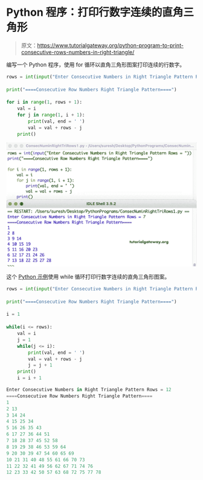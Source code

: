# Python 程序：打印行数字连续的直角三角形

> 原文：<https://www.tutorialgateway.org/python-program-to-print-consecutive-rows-numbers-in-right-triangle/>

编写一个 Python 程序，使用 for 循环以直角三角形图案打印连续的行数字。

```py
rows = int(input("Enter Consecutive Numbers in Right Triangle Pattern Rows = "))

print("====Consecutive Row Numbers Right Triangle Pattern====")

for i in range(1, rows + 1):
    val = i
    for j in range(1, i + 1):
        print(val, end = ' ')
        val = val + rows - j
    print()
```

![Python Program to Print Consecutive Rows Numbers in Right Triangle](img/91fd429f5b6c6145776416c02fd17123.png)

这个 [Python 示例](https://www.tutorialgateway.org/python-programming-examples/)使用 while 循环打印行数字连续的直角三角形图案。

```py
rows = int(input("Enter Consecutive Numbers in Right Triangle Pattern Rows = "))

print("====Consecutive Row Numbers Right Triangle Pattern====")

i = 1

while(i <= rows):
    val = i
    j = 1
    while(j <= i):
        print(val, end = ' ')
        val = val + rows - j
        j = j + 1
    print()
    i = i + 1
```

```py
Enter Consecutive Numbers in Right Triangle Pattern Rows = 12
====Consecutive Row Numbers Right Triangle Pattern====
1 
2 13 
3 14 24 
4 15 25 34 
5 16 26 35 43 
6 17 27 36 44 51 
7 18 28 37 45 52 58 
8 19 29 38 46 53 59 64 
9 20 30 39 47 54 60 65 69 
10 21 31 40 48 55 61 66 70 73 
11 22 32 41 49 56 62 67 71 74 76 
12 23 33 42 50 57 63 68 72 75 77 78 
```